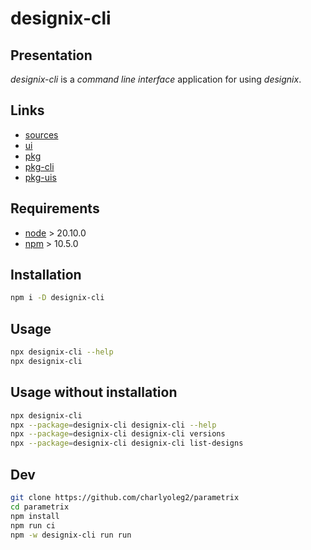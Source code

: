 designix-cli
============


Presentation
------------

*designix-cli* is a *command line interface* application for using *designix*.


Links
-----

- [sources](https://github.com/charlyoleg2/parametrix)
- [ui](https://charlyoleg2.github.io/parametrix/)
- [pkg](https://www.npmjs.com/package/designix)
- [pkg-cli](https://www.npmjs.com/package/designix-cli)
- [pkg-uis](https://www.npmjs.com/package/designix-uis)


Requirements
------------

- [node](https://nodejs.org) > 20.10.0
- [npm](https://docs.npmjs.com/cli) > 10.5.0


Installation
------------

```bash
npm i -D designix-cli
```


Usage
-----

```bash
npx designix-cli --help
npx designix-cli
```

Usage without installation
--------------------------

```bash
npx designix-cli
npx --package=designix-cli designix-cli --help
npx --package=designix-cli designix-cli versions
npx --package=designix-cli designix-cli list-designs
```


Dev
---

```bash
git clone https://github.com/charlyoleg2/parametrix
cd parametrix
npm install
npm run ci
npm -w designix-cli run run
```




